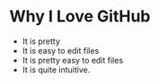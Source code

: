 # Why I Love GitHub

* It is pretty
* It is easy to edit files
* It is pretty easy to edit files
* It is quite intuitive. 
